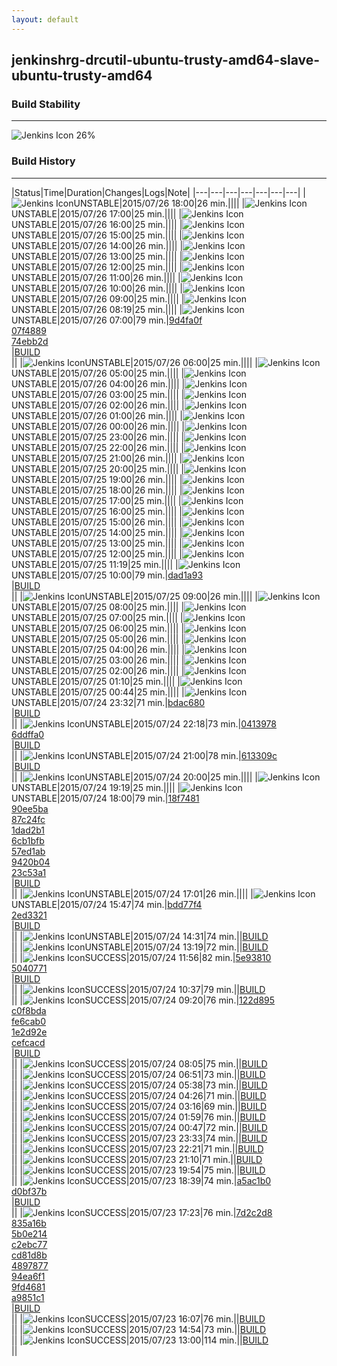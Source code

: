```yaml
---
layout: default
---
```

## jenkinshrg-drcutil-ubuntu-trusty-amd64-slave-ubuntu-trusty-amd64
### Build Stability
___
![Jenkins Icon](http://jenkinshrg.github.io/images/48x48/health-20to39.png)
26%
  
### Build History
___
|Status|Time|Duration|Changes|Logs|Note|
|---|---|---|---|---|---|---|
|![Jenkins Icon](http://jenkinshrg.github.io/images/24x24/yellow.png)UNSTABLE|2015/07/26 18:00|26 min.||||
|![Jenkins Icon](http://jenkinshrg.github.io/images/24x24/yellow.png)UNSTABLE|2015/07/26 17:00|25 min.||||
|![Jenkins Icon](http://jenkinshrg.github.io/images/24x24/yellow.png)UNSTABLE|2015/07/26 16:00|25 min.||||
|![Jenkins Icon](http://jenkinshrg.github.io/images/24x24/yellow.png)UNSTABLE|2015/07/26 15:00|25 min.||||
|![Jenkins Icon](http://jenkinshrg.github.io/images/24x24/yellow.png)UNSTABLE|2015/07/26 14:00|26 min.||||
|![Jenkins Icon](http://jenkinshrg.github.io/images/24x24/yellow.png)UNSTABLE|2015/07/26 13:00|25 min.||||
|![Jenkins Icon](http://jenkinshrg.github.io/images/24x24/yellow.png)UNSTABLE|2015/07/26 12:00|25 min.||||
|![Jenkins Icon](http://jenkinshrg.github.io/images/24x24/yellow.png)UNSTABLE|2015/07/26 11:00|26 min.||||
|![Jenkins Icon](http://jenkinshrg.github.io/images/24x24/yellow.png)UNSTABLE|2015/07/26 10:00|26 min.||||
|![Jenkins Icon](http://jenkinshrg.github.io/images/24x24/yellow.png)UNSTABLE|2015/07/26 09:00|25 min.||||
|![Jenkins Icon](http://jenkinshrg.github.io/images/24x24/yellow.png)UNSTABLE|2015/07/26 08:19|25 min.||||
|![Jenkins Icon](http://jenkinshrg.github.io/images/24x24/yellow.png)UNSTABLE|2015/07/26 07:00|79 min.|[9d4fa0f](https://github.com/fkanehiro/hrpsys-base/commit/9d4fa0fe0d799b1883f226ec13c43820dcb82ac2)<br>[07f4889](https://github.com/fkanehiro/hrpsys-base/commit/07f4889eda0e3e6bfa7b0aefaead2109a70600fb)<br>[74ebb2d](https://github.com/fkanehiro/hrpsys-base/commit/74ebb2de2eeff605539313068c53913cf368b777)<br>|[BUILD](https://drive.google.com/file/d/0B54sHwaxmuM4azdBOFUxVE8tRHc/view?usp=drivesdk)<br>||
|![Jenkins Icon](http://jenkinshrg.github.io/images/24x24/yellow.png)UNSTABLE|2015/07/26 06:00|25 min.||||
|![Jenkins Icon](http://jenkinshrg.github.io/images/24x24/yellow.png)UNSTABLE|2015/07/26 05:00|25 min.||||
|![Jenkins Icon](http://jenkinshrg.github.io/images/24x24/yellow.png)UNSTABLE|2015/07/26 04:00|26 min.||||
|![Jenkins Icon](http://jenkinshrg.github.io/images/24x24/yellow.png)UNSTABLE|2015/07/26 03:00|25 min.||||
|![Jenkins Icon](http://jenkinshrg.github.io/images/24x24/yellow.png)UNSTABLE|2015/07/26 02:00|26 min.||||
|![Jenkins Icon](http://jenkinshrg.github.io/images/24x24/yellow.png)UNSTABLE|2015/07/26 01:00|26 min.||||
|![Jenkins Icon](http://jenkinshrg.github.io/images/24x24/yellow.png)UNSTABLE|2015/07/26 00:00|26 min.||||
|![Jenkins Icon](http://jenkinshrg.github.io/images/24x24/yellow.png)UNSTABLE|2015/07/25 23:00|26 min.||||
|![Jenkins Icon](http://jenkinshrg.github.io/images/24x24/yellow.png)UNSTABLE|2015/07/25 22:00|26 min.||||
|![Jenkins Icon](http://jenkinshrg.github.io/images/24x24/yellow.png)UNSTABLE|2015/07/25 21:00|26 min.||||
|![Jenkins Icon](http://jenkinshrg.github.io/images/24x24/yellow.png)UNSTABLE|2015/07/25 20:00|25 min.||||
|![Jenkins Icon](http://jenkinshrg.github.io/images/24x24/yellow.png)UNSTABLE|2015/07/25 19:00|26 min.||||
|![Jenkins Icon](http://jenkinshrg.github.io/images/24x24/yellow.png)UNSTABLE|2015/07/25 18:00|26 min.||||
|![Jenkins Icon](http://jenkinshrg.github.io/images/24x24/yellow.png)UNSTABLE|2015/07/25 17:00|25 min.||||
|![Jenkins Icon](http://jenkinshrg.github.io/images/24x24/yellow.png)UNSTABLE|2015/07/25 16:00|25 min.||||
|![Jenkins Icon](http://jenkinshrg.github.io/images/24x24/yellow.png)UNSTABLE|2015/07/25 15:00|26 min.||||
|![Jenkins Icon](http://jenkinshrg.github.io/images/24x24/yellow.png)UNSTABLE|2015/07/25 14:00|25 min.||||
|![Jenkins Icon](http://jenkinshrg.github.io/images/24x24/yellow.png)UNSTABLE|2015/07/25 13:00|25 min.||||
|![Jenkins Icon](http://jenkinshrg.github.io/images/24x24/yellow.png)UNSTABLE|2015/07/25 12:00|25 min.||||
|![Jenkins Icon](http://jenkinshrg.github.io/images/24x24/yellow.png)UNSTABLE|2015/07/25 11:19|25 min.||||
|![Jenkins Icon](http://jenkinshrg.github.io/images/24x24/yellow.png)UNSTABLE|2015/07/25 10:00|79 min.|[dad1a93](https://github.com/fkanehiro/hrpsys-base/commit/dad1a93a481d1b04c86e8e369510a37370213598)<br>|[BUILD](https://drive.google.com/file/d/0B54sHwaxmuM4YkZLUTY5d3QzbEk/view?usp=drivesdk)<br>||
|![Jenkins Icon](http://jenkinshrg.github.io/images/24x24/yellow.png)UNSTABLE|2015/07/25 09:00|26 min.||||
|![Jenkins Icon](http://jenkinshrg.github.io/images/24x24/yellow.png)UNSTABLE|2015/07/25 08:00|25 min.||||
|![Jenkins Icon](http://jenkinshrg.github.io/images/24x24/yellow.png)UNSTABLE|2015/07/25 07:00|25 min.||||
|![Jenkins Icon](http://jenkinshrg.github.io/images/24x24/yellow.png)UNSTABLE|2015/07/25 06:00|25 min.||||
|![Jenkins Icon](http://jenkinshrg.github.io/images/24x24/yellow.png)UNSTABLE|2015/07/25 05:00|26 min.||||
|![Jenkins Icon](http://jenkinshrg.github.io/images/24x24/yellow.png)UNSTABLE|2015/07/25 04:00|26 min.||||
|![Jenkins Icon](http://jenkinshrg.github.io/images/24x24/yellow.png)UNSTABLE|2015/07/25 03:00|26 min.||||
|![Jenkins Icon](http://jenkinshrg.github.io/images/24x24/yellow.png)UNSTABLE|2015/07/25 02:00|26 min.||||
|![Jenkins Icon](http://jenkinshrg.github.io/images/24x24/yellow.png)UNSTABLE|2015/07/25 01:10|25 min.||||
|![Jenkins Icon](http://jenkinshrg.github.io/images/24x24/yellow.png)UNSTABLE|2015/07/25 00:44|25 min.||||
|![Jenkins Icon](http://jenkinshrg.github.io/images/24x24/yellow.png)UNSTABLE|2015/07/24 23:32|71 min.|[bdac680](https://github.com/fkanehiro/hrpsys-base/commit/bdac6805df698bbf14f2746fb6a55d54aac9046c)<br>|[BUILD](https://drive.google.com/file/d/0B54sHwaxmuM4dFkzZFpLZnoyeUU/view?usp=drivesdk)<br>||
|![Jenkins Icon](http://jenkinshrg.github.io/images/24x24/yellow.png)UNSTABLE|2015/07/24 22:18|73 min.|[0413978](https://github.com/fkanehiro/hrpsys-base/commit/041397837be9ea72a89061876ecfc68e88b9d2c9)<br>[6ddffa0](https://github.com/fkanehiro/hrpsys-base/commit/6ddffa0c6b9777c0aabcc38a90aff0b4d07d9e8e)<br>|[BUILD](https://drive.google.com/file/d/0B54sHwaxmuM4bzQwRmM3MEpfNDQ/view?usp=drivesdk)<br>||
|![Jenkins Icon](http://jenkinshrg.github.io/images/24x24/yellow.png)UNSTABLE|2015/07/24 21:00|78 min.|[613309c](https://github.com/jrl-umi3218/hmc2/commit/613309cd1e7a23cebd10b4f90a6ccda2de62e3c3)<br>|[BUILD](https://drive.google.com/file/d/0B54sHwaxmuM4U3pMcDRaVkJHeWM/view?usp=drivesdk)<br>||
|![Jenkins Icon](http://jenkinshrg.github.io/images/24x24/yellow.png)UNSTABLE|2015/07/24 20:00|25 min.||||
|![Jenkins Icon](http://jenkinshrg.github.io/images/24x24/yellow.png)UNSTABLE|2015/07/24 19:19|25 min.||||
|![Jenkins Icon](http://jenkinshrg.github.io/images/24x24/yellow.png)UNSTABLE|2015/07/24 18:00|79 min.|[18f7481](https://github.com/fkanehiro/hrpsys-base/commit/18f74811f3a5b778d90fe90c6614e7128eaced8c)<br>[90ee5ba](https://github.com/fkanehiro/hrpsys-base/commit/90ee5ba529b69a4d940e5388a9f5efc9a193c0ad)<br>[87c24fc](https://github.com/fkanehiro/hrpsys-base/commit/87c24fc9051235aeb6ca8ab0904ab5d449846fa1)<br>[1dad2b1](https://github.com/fkanehiro/hrpsys-base/commit/1dad2b18c79df8a145cfc86760450adf7acf97ca)<br>[6cb1bfb](https://github.com/fkanehiro/hrpsys-base/commit/6cb1bfbddf9a8e36b020ea2dbfd5de8bb3230968)<br>[57ed1ab](https://github.com/fkanehiro/hrpsys-base/commit/57ed1ab86bab84c33c969e30870ffb3c35b358aa)<br>[9420b04](https://github.com/fkanehiro/hrpsys-base/commit/9420b04eae2f0563b3706f1f413322e9051c37df)<br>[23c53a1](https://github.com/fkanehiro/hrpsys-base/commit/23c53a164c16ce0d1d7fef22160e55e6f7e265ec)<br>|[BUILD](https://drive.google.com/file/d/0B54sHwaxmuM4SEJvQ1RxVGRqNjA/view?usp=drivesdk)<br>||
|![Jenkins Icon](http://jenkinshrg.github.io/images/24x24/yellow.png)UNSTABLE|2015/07/24 17:01|26 min.||||
|![Jenkins Icon](http://jenkinshrg.github.io/images/24x24/yellow.png)UNSTABLE|2015/07/24 15:47|74 min.|[bdd77f4](https://github.com/jrl-umi3218/hmc2/commit/bdd77f43dc11af3c167b94bbd968c1a49b072126)<br>[2ed3321](https://github.com/jrl-umi3218/hmc2/commit/2ed33212812beb7eebe04b2ce140b6b4c1e94fa1)<br>|[BUILD](https://drive.google.com/file/d/0B54sHwaxmuM4ZEViejQ1OU44T0k/view?usp=drivesdk)<br>||
|![Jenkins Icon](http://jenkinshrg.github.io/images/24x24/yellow.png)UNSTABLE|2015/07/24 14:31|74 min.||[BUILD](https://drive.google.com/file/d/0B54sHwaxmuM4Unl1eHp3OU82ems/view?usp=drivesdk)<br>||
|![Jenkins Icon](http://jenkinshrg.github.io/images/24x24/yellow.png)UNSTABLE|2015/07/24 13:19|72 min.||[BUILD](https://drive.google.com/file/d/0B54sHwaxmuM4QjdCMFFFaVRwVms/view?usp=drivesdk)<br>||
|![Jenkins Icon](http://jenkinshrg.github.io/images/24x24/blue.png)SUCCESS|2015/07/24 11:56|82 min.|[5e93810](https://github.com/jrl-umi3218/hmc2/commit/5e9381064cfecb7327e0d2489a59e4c7f2788fa9)<br>[5040771](https://github.com/fkanehiro/hrpsys-base/commit/5040771c03b276a0587e9bf2a3351feb9182dea1)<br>|[BUILD](https://drive.google.com/file/d/0B54sHwaxmuM4RjlXam9fckZQTjg/view?usp=drivesdk)<br>||
|![Jenkins Icon](http://jenkinshrg.github.io/images/24x24/blue.png)SUCCESS|2015/07/24 10:37|79 min.||[BUILD](https://drive.google.com/file/d/0B54sHwaxmuM4enpyQVpDcUpkUkk/view?usp=drivesdk)<br>||
|![Jenkins Icon](http://jenkinshrg.github.io/images/24x24/blue.png)SUCCESS|2015/07/24 09:20|76 min.|[122d895](https://github.com/fkanehiro/hrpsys-base/commit/122d8959c51ecda7ad6425c5210755621be16acf)<br>[c0f8bda](https://github.com/fkanehiro/hrpsys-base/commit/c0f8bda43cc271ed2315672f886dc6a16d9862f0)<br>[fe6cab0](https://github.com/fkanehiro/hrpsys-base/commit/fe6cab0a7b91201c5c19bf602bb5578d99856150)<br>[1e2d92e](https://github.com/fkanehiro/hrpsys-base/commit/1e2d92edfcd82fb790609430d3f589206263e7cd)<br>[cefcacd](https://github.com/fkanehiro/hrpsys-base/commit/cefcacd1ef23c4b5f1cb59cee0ffed96c4240ac9)<br>|[BUILD](https://drive.google.com/file/d/0B54sHwaxmuM4SV9kNThwMHd5VWs/view?usp=drivesdk)<br>||
|![Jenkins Icon](http://jenkinshrg.github.io/images/24x24/blue.png)SUCCESS|2015/07/24 08:05|75 min.||[BUILD](https://drive.google.com/file/d/0B54sHwaxmuM4aVluX1JQTG5FaE0/view?usp=drivesdk)<br>||
|![Jenkins Icon](http://jenkinshrg.github.io/images/24x24/blue.png)SUCCESS|2015/07/24 06:51|73 min.||[BUILD](https://drive.google.com/file/d/0B54sHwaxmuM4MUdranB2NFV4VVE/view?usp=drivesdk)<br>||
|![Jenkins Icon](http://jenkinshrg.github.io/images/24x24/blue.png)SUCCESS|2015/07/24 05:38|73 min.||[BUILD](https://drive.google.com/file/d/0B54sHwaxmuM4M0JTTVpIRVN4VG8/view?usp=drivesdk)<br>||
|![Jenkins Icon](http://jenkinshrg.github.io/images/24x24/blue.png)SUCCESS|2015/07/24 04:26|71 min.||[BUILD](https://drive.google.com/file/d/0B54sHwaxmuM4QmRoMHhOMHRmX2M/view?usp=drivesdk)<br>||
|![Jenkins Icon](http://jenkinshrg.github.io/images/24x24/blue.png)SUCCESS|2015/07/24 03:16|69 min.||[BUILD](https://drive.google.com/file/d/0B54sHwaxmuM4RkI4UW16TU5sM1k/view?usp=drivesdk)<br>||
|![Jenkins Icon](http://jenkinshrg.github.io/images/24x24/blue.png)SUCCESS|2015/07/24 01:59|76 min.||[BUILD](https://drive.google.com/file/d/0B54sHwaxmuM4TFdtbVJNZDdtV2c/view?usp=drivesdk)<br>||
|![Jenkins Icon](http://jenkinshrg.github.io/images/24x24/blue.png)SUCCESS|2015/07/24 00:47|72 min.||[BUILD](https://drive.google.com/file/d/0B54sHwaxmuM4SFFDWnJyVllOUkE/view?usp=drivesdk)<br>||
|![Jenkins Icon](http://jenkinshrg.github.io/images/24x24/blue.png)SUCCESS|2015/07/23 23:33|74 min.||[BUILD](https://drive.google.com/file/d/0B54sHwaxmuM4MFdqc1JzSG5ORGM/view?usp=drivesdk)<br>||
|![Jenkins Icon](http://jenkinshrg.github.io/images/24x24/blue.png)SUCCESS|2015/07/23 22:21|71 min.||[BUILD](https://drive.google.com/file/d/0B54sHwaxmuM4T2FoX2otbWthdXc/view?usp=drivesdk)<br>||
|![Jenkins Icon](http://jenkinshrg.github.io/images/24x24/blue.png)SUCCESS|2015/07/23 21:10|71 min.||[BUILD](https://drive.google.com/file/d/0B54sHwaxmuM4TWZsV0htQkhqN1U/view?usp=drivesdk)<br>||
|![Jenkins Icon](http://jenkinshrg.github.io/images/24x24/blue.png)SUCCESS|2015/07/23 19:54|75 min.||[BUILD](https://drive.google.com/file/d/0B54sHwaxmuM4NHlCT09WVVJQSUE/view?usp=drivesdk)<br>||
|![Jenkins Icon](http://jenkinshrg.github.io/images/24x24/blue.png)SUCCESS|2015/07/23 18:39|74 min.|[a5ac1b0](https://github.com/jrl-umi3218/hmc2/commit/a5ac1b0c62117bbf385ab67027b8ed2b35ec70de)<br>[d0bf37b](https://github.com/jrl-umi3218/hrpsys-humanoid/commit/d0bf37b834341fa8d140dba6ddb549c96ca9d143)<br>|[BUILD](https://drive.google.com/file/d/0B54sHwaxmuM4TzFZUUJpUFFabm8/view?usp=drivesdk)<br>||
|![Jenkins Icon](http://jenkinshrg.github.io/images/24x24/blue.png)SUCCESS|2015/07/23 17:23|76 min.|[7d2c2d8](https://github.com/jrl-umi3218/hmc2/commit/7d2c2d8e5942a4f2e6528daa74d525d4e196a55f)<br>[835a16b](https://github.com/jrl-umi3218/hmc2/commit/835a16bc9ee382a3251a026ec1d748ea28289f0e)<br>[5b0e214](https://github.com/jrl-umi3218/hmc2/commit/5b0e2144428b85453cdcbc0bbb0a8c44b7d395c2)<br>[c2ebc77](https://github.com/jrl-umi3218/hmc2/commit/c2ebc77cce091da4e9291651fb875391ed40bb3c)<br>[cd81d8b](https://github.com/jrl-umi3218/hmc2/commit/cd81d8bf8591e59e1aa8fb57cb842759232db8f6)<br>[4897877](https://github.com/jrl-umi3218/hmc2/commit/4897877bf8d2bf2dfb4cf3157ce3a0bd849e8cbd)<br>[94ea6f1](https://github.com/jrl-umi3218/hrpsys-humanoid/commit/94ea6f1aad4a8b17918fd46bb724010c4f688395)<br>[9fd4681](https://github.com/jrl-umi3218/hrpsys-humanoid/commit/9fd4681bc2b3d8fe671613d4f183afd9da564046)<br>[a9851c1](https://github.com/jrl-umi3218/hrpsys-humanoid/commit/a9851c15b96ae1618b3f0fa0303a041c7dc76233)<br>|[BUILD](https://drive.google.com/file/d/0B54sHwaxmuM4OHNFcGN4U2cwaDA/view?usp=drivesdk)<br>||
|![Jenkins Icon](http://jenkinshrg.github.io/images/24x24/blue.png)SUCCESS|2015/07/23 16:07|76 min.||[BUILD](https://drive.google.com/file/d/0B54sHwaxmuM4NW5XaFluUTdQT0U/view?usp=drivesdk)<br>||
|![Jenkins Icon](http://jenkinshrg.github.io/images/24x24/blue.png)SUCCESS|2015/07/23 14:54|73 min.||[BUILD](https://drive.google.com/file/d/0B54sHwaxmuM4emU4NERLNmh5eFU/view?usp=drivesdk)<br>||
|![Jenkins Icon](http://jenkinshrg.github.io/images/24x24/blue.png)SUCCESS|2015/07/23 13:00|114 min.||[BUILD](https://drive.google.com/file/d/0B54sHwaxmuM4U2ZtckJJRHE0Q2M/view?usp=drivesdk)<br>||
